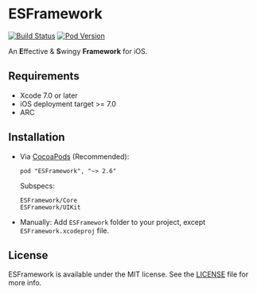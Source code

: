 # ESFramework

[![Build Status](https://travis-ci.org/ElfSundae/ESFramework.svg)](https://travis-ci.org/ElfSundae/ESFramework)
[![Pod Version](http://img.shields.io/cocoapods/v/ESFramework.svg)](http://cocoadocs.org/docsets/ESFramework)

An **E**ffective & **S**wingy **Framework** for iOS.

## Requirements

- Xcode 7.0 or later
- iOS deployment target >= 7.0
- ARC

## Installation

- Via [CocoaPods](http://cocoapods.org) (Recommended):

    ```
    pod "ESFramework", "~> 2.6"
    ```

    Subspecs:

    ```
    ESFramework/Core
    ESFramework/UIKit
    ```

- Manually:
  Add `ESFramework` folder to your project, except `ESFramework.xcodeproj` file.

## License

ESFramework is available under the MIT license. See the [LICENSE](LICENSE) file for more info.
